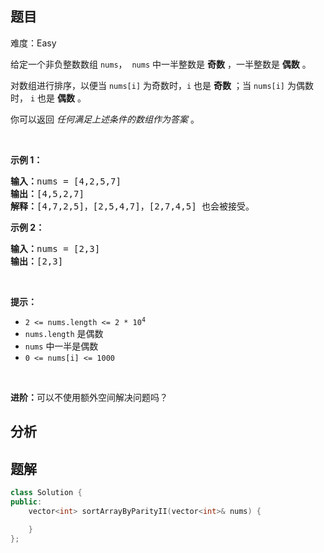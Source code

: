 
## 题目
难度：Easy
<p>给定一个非负整数数组&nbsp;<code>nums</code>，&nbsp;&nbsp;<code>nums</code> 中一半整数是 <strong>奇数</strong> ，一半整数是 <strong>偶数</strong> 。</p>

<p>对数组进行排序，以便当&nbsp;<code>nums[i]</code> 为奇数时，<code>i</code>&nbsp;也是 <strong>奇数</strong> ；当&nbsp;<code>nums[i]</code>&nbsp;为偶数时， <code>i</code> 也是 <strong>偶数</strong> 。</p>

<p>你可以返回 <em>任何满足上述条件的数组作为答案</em> 。</p>

<p>&nbsp;</p>

<p><strong>示例 1：</strong></p>

<pre>
<strong>输入：</strong>nums = [4,2,5,7]
<strong>输出：</strong>[4,5,2,7]
<strong>解释：</strong>[4,7,2,5]，[2,5,4,7]，[2,7,4,5] 也会被接受。
</pre>

<p><strong>示例 2：</strong></p>

<pre>
<b>输入：</b>nums = [2,3]
<b>输出：</b>[2,3]
</pre>

<p>&nbsp;</p>

<p><strong>提示：</strong></p>

<ul>
	<li><code>2 &lt;= nums.length &lt;= 2 * 10<sup>4</sup></code></li>
	<li><code>nums.length</code>&nbsp;是偶数</li>
	<li><code>nums</code>&nbsp;中一半是偶数</li>
	<li><code>0 &lt;= nums[i] &lt;= 1000</code></li>
</ul>

<p>&nbsp;</p>

<p><strong>进阶：</strong>可以不使用额外空间解决问题吗？</p>

## 分析

## 题解
```cpp
class Solution {
public:
    vector<int> sortArrayByParityII(vector<int>& nums) {

    }
};
```